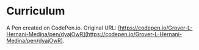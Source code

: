 # Curriculum

A Pen created on CodePen.io. Original URL: [https://codepen.io/Grover-L-Hernani-Medina/pen/dyajOwR](https://codepen.io/Grover-L-Hernani-Medina/pen/dyajOwR).

